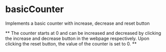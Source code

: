 # basicCounter
Implements a basic counter with increase, decrease and reset button

** The counter starts at 0 and can be increased and decreased by clicking the increase and decrease button in the webpage respectively. Upon clicking the reset button, the value of the counter is set to 0. **
